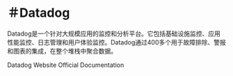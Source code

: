 # ＃Datadog

Datadog是一个针对大规模应用的监控和分析平台。它包括基础设施监控、应用性能监控、日志管理和用户体验监控。Datadog通过400多个用于故障排除、警报和图表的集成，在整个堆栈中聚合数据。

<BadgeLink badgeText='Official Website' colorScheme='blue' href='https://www.datadoghq.com/'>Datadog Website</BadgeLink>
<BadgeLink badgeText='Official Documentation' colorScheme='blue' href='https://docs.datadoghq.com/'>Official Documentation</BadgeLink>
